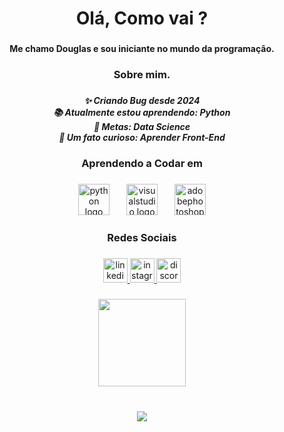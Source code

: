 <h1 align="center">Olá, Como vai ?</h1>

###

<h4 align="center">Me chamo Douglas e sou iniciante no mundo da programação.</h4>

###

<h3 align="center">Sobre mim.</h3>

###

<h5 align="center">✨ Criando Bug desde 2024 <br>📚 Atualmente estou aprendendo: Python<br>🎯 Metas: Data Science<br>🎲 Um fato curioso: Aprender Front-End</h5>

###

<h3 align="center">Aprendendo a Codar em</h3>

###

<div align="center">
  <img src="https://cdn.jsdelivr.net/gh/devicons/devicon/icons/python/python-original.svg" height="50" alt="python logo"  />
  <img width="19" />
  <img src="https://cdn.jsdelivr.net/gh/devicons/devicon/icons/visualstudio/visualstudio-plain.svg" height="50" alt="visualstudio logo"  />
  <img width="19" />
  <img src="https://skillicons.dev/icons?i=ps" height="50" alt="adobephotoshop logo"  />
</div>

###

<h3 align="center">Redes Sociais</h3>

###

<div align="center">
  <a href="https://www.linkedin.com/in/dougmiranda011/" target="_blank">
    <img src="https://img.shields.io/static/v1?message=LinkedIn&logo=linkedin&label=&color=0077B5&logoColor=white&labelColor=&style=plastic" height="39" alt="linkedin logo"  />
  </a>
  <a href="https://www.instagram.com/_dougmiranda/" target="_blank">
    <img src="https://img.shields.io/static/v1?message=Instagram&logo=instagram&label=&color=E4405F&logoColor=white&labelColor=&style=plastic" height="39" alt="instagram logo"  />
  </a>
  <a href="https://discord.com/channels/@_dougmiranda" target="_blank">
    <img src="https://img.shields.io/static/v1?message=Discord&logo=discord&label=&color=7289DA&logoColor=white&labelColor=&style=plastic" height="39" alt="discord logo"  />
  </a>
</div>

###

<div align="center">
  <img height="140" src="https://i.giphy.com/media/v1.Y2lkPTc5MGI3NjExMHFzNDB4d2UzenkyZHE2aHowNjA5dDN0ajA5aWs3Mm9zNHl5cTJvbCZlcD12MV9pbnRlcm5hbF9naWZfYnlfaWQmY3Q9Zw/2IudUHdI075HL02Pkk/giphy.gif"  />
</div>

###

<br clear="both">

<div align="center">
  <img src="https://profile-counter.glitch.me/DGR34/count.svg?"  />
</div>

###
